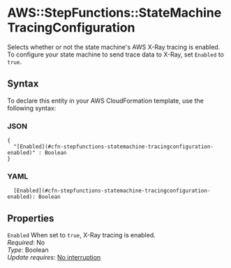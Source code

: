 # AWS::StepFunctions::StateMachine TracingConfiguration<a name="aws-properties-stepfunctions-statemachine-tracingconfiguration"></a>

Selects whether or not the state machine's AWS X\-Ray tracing is enabled\. To configure your state machine to send trace data to X\-Ray, set `Enabled` to `true`\.

## Syntax<a name="aws-properties-stepfunctions-statemachine-tracingconfiguration-syntax"></a>

To declare this entity in your AWS CloudFormation template, use the following syntax:

### JSON<a name="aws-properties-stepfunctions-statemachine-tracingconfiguration-syntax.json"></a>

```
{
  "[Enabled](#cfn-stepfunctions-statemachine-tracingconfiguration-enabled)" : Boolean
}
```

### YAML<a name="aws-properties-stepfunctions-statemachine-tracingconfiguration-syntax.yaml"></a>

```
  [Enabled](#cfn-stepfunctions-statemachine-tracingconfiguration-enabled): Boolean
```

## Properties<a name="aws-properties-stepfunctions-statemachine-tracingconfiguration-properties"></a>

`Enabled`  <a name="cfn-stepfunctions-statemachine-tracingconfiguration-enabled"></a>
When set to `true`, X\-Ray tracing is enabled\.  
*Required*: No  
*Type*: Boolean  
*Update requires*: [No interruption](https://docs.aws.amazon.com/AWSCloudFormation/latest/UserGuide/using-cfn-updating-stacks-update-behaviors.html#update-no-interrupt)